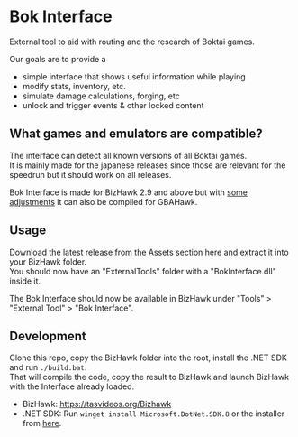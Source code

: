 # Bok Interface

External tool to aid with routing and the research of Boktai games.

Our goals are to provide a

- simple interface that shows useful information while playing
- modify stats, inventory, etc.
- simulate damage calculations, forging, etc
- unlock and trigger events & other locked content

## What games and emulators are compatible?

The interface can detect all known versions of all Boktai games.  
It is mainly made for the japanese releases since those are relevant for the speedrun but it should work on all releases.

Bok Interface is made for BizHawk 2.9 and above but with [some adjustments](https://github.com/shenef/Bok-Interface/tree/GBAHawk) it can also be compiled for GBAHawk.

## Usage

Download the latest release from the Assets section [here](https://github.com/xDrHellx/Bok-Interface/releases/latest) and extract it into your BizHawk folder.  
You should now have an "ExternalTools" folder with a "BokInterface.dll" inside it.

The Bok Interface should now be available in BizHawk under "Tools" > "External Tool" > "Bok Interface".

## Development

Clone this repo, copy the BizHawk folder into the root, install the .NET SDK and run `./build.bat`.  
That will compile the code, copy the result to BizHawk and launch BizHawk with the Interface already loaded.

- BizHawk: <https://tasvideos.org/Bizhawk>
- .NET SDK: Run `winget install Microsoft.DotNet.SDK.8` or the installer from [here](https://dotnet.microsoft.com/en-us/download).
